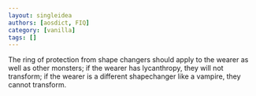 ```yaml
---
layout: singleidea
authors: [aosdict, FIQ]
category: [vanilla]
tags: []
---
```

The ring of protection from shape changers should apply to the wearer as well as other monsters; if the wearer has lycanthropy, they will not transform; if the wearer is a different shapechanger like a vampire, they cannot transform.
